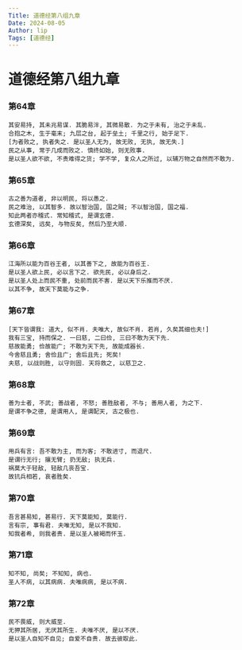 ```yaml
---
Title: 道德经第八组九章
Date: 2024-08-05
Author: lip
Tags: [道德经]
---
```


# 道德经第八组九章

### 第64章
```
其安易持, 其未兆易谋. 其脆易泮, 其微易散. 为之于未有, 治之于未乱.
合抱之木, 生于毫末; 九层之台, 起于垒土; 千里之行, 始于足下.
[为者败之, 执者失之. 是以圣人无为, 故无败, 无执, 故无失.]
民之从事, 常于几成而败之. 慎终如始, 则无败事.
是以圣人欲不欲, 不贵难得之货; 学不学, 复众人之所过, 以辅万物之自然而不敢为.
```

### 第65章
```
古之善为道者, 非以明民, 将以愚之.
民之难治, 以其智多. 故以智治国, 国之贼; 不以智治国, 国之福.
知此两者亦稽式. 常知稽式, 是谓玄德.
玄德深矣, 远矣, 与物反矣, 然后乃至大顺.
```

### 第66章
```
江海所以能为百谷王者, 以其善下之, 故能为百谷王.
是以圣人欲上民, 必以言下之. 欲先民, 必以身后之.
是以圣人处上而民不重, 处前而民不害. 是以天下乐推而不厌.
以其不争, 故天下莫能与之争.
```

### 第67章
```
[天下皆谓我: 道大, 似不肖. 夫唯大, 故似不肖. 若肖, 久矣其细也夫!]
我有三宝, 持而保之. 一曰慈, 二曰俭, 三曰不敢为天下先.
慈故能勇; 俭故能广; 不敢为天下先, 故能成器长.
今舍慈且勇; 舍俭且广; 舍后且先; 死矣!
夫慈, 以战则胜, 以守则固. 天将救之, 以慈卫之.
```

### 第68章
```
善为士者, 不武; 善战者, 不怒; 善胜敌者, 不与; 善用人者, 为之下.
是谓不争之德, 是谓用人, 是谓配天, 古之极也.
```

### 第69章
```
用兵有言: 吾不敢为主, 而为客; 不敢进寸, 而退尺.
是谓行无行; 攘无臂; 扔无敌; 执无兵.
祸莫大于轻敌, 轻敌几丧吾宝.
故抗兵相若, 哀者胜矣.
```

### 第70章
```
吾言甚易知, 甚易行. 天下莫能知, 莫能行.
言有宗, 事有君. 夫唯无知, 是以不我知.
知我者希, 则我者贵. 是以圣人被褐而怀玉.
```

### 第71章
```
知不知, 尚矣; 不知知, 病也.
圣人不病, 以其病病. 夫唯病病, 是以不病.
```

### 第72章
```
民不畏威, 则大威至.
无狎其所居, 无厌其所生. 夫唯不厌, 是以不厌.
是以圣人自知不自见; 自爱不自贵. 故去彼取此.
```
